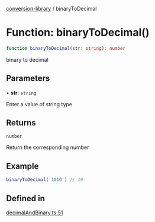[conversion-library](../index.md) / binaryToDecimal

# Function: binaryToDecimal()

```ts
function binaryToDecimal(str: string): number
```

binary to decimal

## Parameters

• **str**: `string`

Enter a value of string type

## Returns

`number`

Return the corresponding number

## Example

```ts
binaryToDecimal('1010') // 10
```

## Defined in

[decimalAndBinary.ts:51](https://github.com/fxss5201/conversion-library/blob/7986b4281d32fb392b20396e877bb0afeec7e5dc/lib/decimal-conversion/decimalAndBinary.ts#L51)
